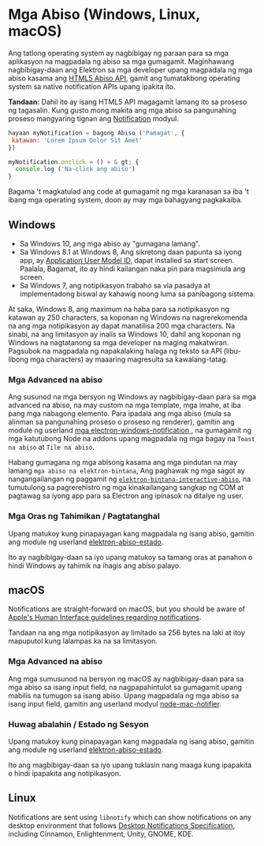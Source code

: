 # Mga Abiso (Windows, Linux, macOS)

Ang tatlong operating system ay nagbibigay ng paraan para sa mga aplikasyon na magpadala ng abiso sa mga gumagamit. Maginhawang nagbibigay-daan ang Elektron sa mga developer upang magpadala ng mga abiso kasama ang [HTML5 Abiso API](https://notifications.spec.whatwg.org/), gamit ang tumatakbong operating system sa native notification APIs upang ipakita ito.

**Tandaan:** Dahil ito ay isang HTML5 API magagamit lamang ito sa proseso ng tagasalin. Kung gusto mong makita ang mga abiso sa pangunahing proseso mangyaring tignan ang [Notification](../api/notification.md) modyul.

```javascript
hayaan myNotification = bagong Abiso ('Pamagat', {
 katawan: 'Lorem Ipsum Dolor Sit Amet'
})

myNotification.onclick = () = & gt; {
  console.log ('Na-click ang abiso')
}
```

Bagama 't magkatulad ang code at gumagamit ng mga karanasan sa iba 't ibang mga operating system, doon ay may mga bahagyang pagkakaiba.

## Windows

* Sa Windows 10, ang mga abiso ay "gumagana lamang".
* Sa Windows 8.1 at Windows 8, Ang sikretong daan papunta sa iyong app, ay [Application User Model ID](https://msdn.microsoft.com/en-us/library/windows/desktop/dd378459(v=vs.85).aspx), dapat installed sa start screen. Paalala, Bagamat, ito ay hindi kailangan naka pin para magsimula ang screen.
* Sa Windows 7, ang notipikasyon trabaho sa via pasadya at implementadong biswal ay kahawig noong luma sa panibagong sistema.

At saka, Windows 8, ang maximum na haba para sa notipikasyon ng katawan ay 250 characters, sa koponan ng Windows na nagrerekomenda na ang mga notipikasyon ay dapat manatilisa 200 mga characters. Na sinabi, na ang limitasyon ay inalis sa Windows 10, dahil ang koponan ng Windows na nagtatanong sa mga developer na maging makatwiran. Pagsubok na magpadala ng napakalaking halaga ng teksto sa API (libu-libong mga characters) ay maaaring magresulta sa kawalang-tatag.

### Mga Advanced na abiso

Ang susunod na mga bersyon ng Windows ay nagbibigay-daan para sa mga advanced na abiso, na may custom na mga template, mga imahe, at iba pang mga nabagong elemento. Para ipadala ang mga abiso (mula sa alinman sa pangunahing proseso o proseso ng renderer), gamitin ang module ng userland [ mga electron-windows-notification ](https://github.com/felixrieseberg/electron-windows-notifications), na gumagamit ng mga katutubong Node na addons upang magpadala ng mga bagay na `Toast na abiso` at ` Tile na abiso `.

Habang gumagana ng mga abisong kasama ang mga pindutan na may lamang ` mga abiso na elektron-bintana `, Ang paghawak ng mga sagot ay nangangailangan ng paggamit ng [` elektron-bintana-interactive-abiso `](https://github.com/felixrieseberg/electron-windows-interactive-notifications), na tumutulong sa pagrerehistro ng mga kinakailangang sangkap ng COM at pagtawag sa iyong app para sa Electron ang ipinasok na ditalye ng user.

### Mga Oras ng Tahimikan / Pagtatanghal

Upang matukoy kung pinapayagan kang magpadala ng isang abiso, gamitin ang module ng userland [ elektron-abiso-estado](https://github.com/felixrieseberg/electron-notification-state).

Ito ay nagbibigay-daan sa iyo upang matukoy sa tamang oras at panahon o hindi Windows ay tahimik na ihagis ang abiso palayo.

## macOS

Notifications are straight-forward on macOS, but you should be aware of [Apple's Human Interface guidelines regarding notifications](https://developer.apple.com/library/mac/documentation/UserExperience/Conceptual/OSXHIGuidelines/NotificationCenter.html).

Tandaan na ang mga notipikasyon ay limitado sa 256 bytes na laki at itoy mapuputol kung lalampas ka na sa limitasyon.

### Mga Advanced na abiso

Ang mga sumusunod na bersyon ng macOS ay nagbibigay-daan para sa mga abiso sa isang input field, na nagpapahintulot sa gumagamit upang mabilis na tumugon sa isang abiso. Upang magpadala ng mga abiso sa isang input field, gamitin ang userland modyul [node-mac-notifier](https://github.com/CharlieHess/node-mac-notifier).

### Huwag abalahin / Estado ng Sesyon

Upang matukoy kung pinapayagan kang magpadala ng isang abiso, gamitin ang module ng userland [ elektron-abiso-estado](https://github.com/felixrieseberg/electron-notification-state).

Ito ang magbibigay-daan sa iyo upang tuklasin nang maaga kung ipapakita o hindi ipapakita ang notipikasyon.

## Linux

Notifications are sent using `libnotify` which can show notifications on any desktop environment that follows [Desktop Notifications Specification](https://developer.gnome.org/notification-spec/), including Cinnamon, Enlightenment, Unity, GNOME, KDE.